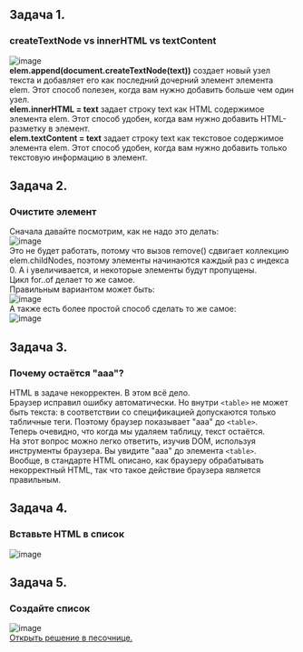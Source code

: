 ## Задача 1.   
### createTextNode vs innerHTML vs textContent  
![image](https://user-images.githubusercontent.com/113675674/216988954-921d5e35-ad5c-4103-96d7-4babe586195c.png)  
**elem.append(document.createTextNode(text))** создает новый узел текста и добавляет его как последний дочерний элемент элемента elem. Этот способ полезен, когда вам нужно добавить больше чем один узел.  
**elem.innerHTML = text** задает строку text как HTML содержимое элемента elem. Этот способ удобен, когда вам нужно добавить HTML-разметку в элемент.  
**elem.textContent = text** задает строку text как текстовое содержимое элемента elem. Этот способ удобен, когда вам нужно добавить только текстовую информацию в элемент.  

## Задача 2.   
### Очистите элемент  
Сначала давайте посмотрим, как не надо это делать:  
![image](https://user-images.githubusercontent.com/113675674/216989445-0c9c6e06-eecb-4493-a507-7dfd66872110.png)  
Это не будет работать, потому что вызов remove() сдвигает коллекцию elem.childNodes, поэтому элементы начинаются каждый раз с индекса 0. А i увеличивается, и некоторые элементы будут пропущены.  
Цикл for..of делает то же самое.  
Правильным вариантом может быть:  
![image](https://user-images.githubusercontent.com/113675674/216989597-9aceb89d-ba6c-4c87-ac1d-469ee060f5b0.png)  
А также есть более простой способ сделать то же самое:  
![image](https://user-images.githubusercontent.com/113675674/216989667-24f9aaf3-2890-4360-a534-fb45c258f2f4.png)  

## Задача 3.   
### Почему остаётся "aaa"?  
HTML в задаче некорректен. В этом всё дело.  
Браузер исправил ошибку автоматически. Но внутри `<table>` не может быть текста: в соответствии со спецификацией допускаются только табличные теги. Поэтому браузер показывает "aaa" до `<table>`.  
Теперь очевидно, что когда мы удаляем таблицу, текст остаётся.  
На этот вопрос можно легко ответить, изучив DOM, используя инструменты браузера. Вы увидите "aaa" до элемента `<table>`.  
Вообще, в стандарте HTML описано, как браузеру обрабатывать некорректный HTML, так что такое действие браузера является правильным.  

## Задача 4.   
### Вставьте HTML в список  
![image](https://user-images.githubusercontent.com/113675674/217161997-d072277e-7c47-44e8-8a1e-55ac446c72f5.png)  

  
## Задача 5.   
### Создайте список 
![image](https://user-images.githubusercontent.com/113675674/216997357-f67fe81b-6663-48e4-9c9d-ad30f6564fdd.png)  
[Открыть решение в песочнице.](https://plnkr.co/edit/I3Slu1EGgSEuUZwp?p=preview&preview)  


